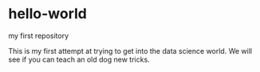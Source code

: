 # hello-world
my first repository

This is my first attempt at trying to get into the data science world.  We will see if you can teach an old dog new tricks.
